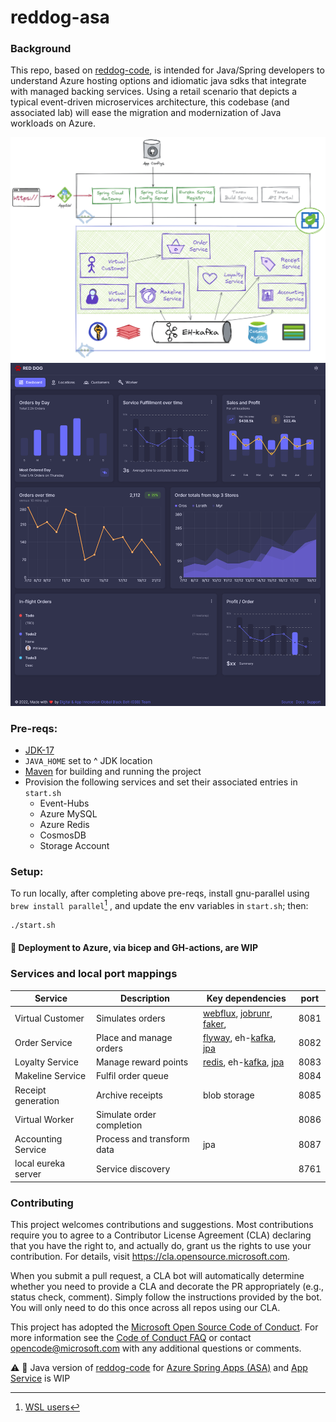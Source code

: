 
# reddog-asa

### Background

This repo, based on [reddog-code](https://github.com/Azure/reddog-code), is intended for Java/Spring developers to understand Azure hosting options and idiomatic java sdks that integrate with managed backing services. Using a retail scenario that depicts a typical event-driven microservices architecture, this codebase (and associated lab) will ease the migration and modernization of Java workloads on Azure. 


![](ancillary/architecture.png)
![](ancillary/screenshot.png)

### Pre-reqs:

- [JDK-17](https://learn.microsoft.com/en-us/java/openjdk/overview)
- `JAVA_HOME` set to ^ JDK location
- [Maven](https://maven.apache.org/download.cgi) for building and running the project
- Provision the following services and set their associated entries in `start.sh`
  - Event-Hubs
  - Azure MySQL
  - Azure Redis
  - CosmosDB
  - Storage Account

### Setup:

To run locally, after completing above pre-reqs, install gnu-parallel using `brew install parallel`[^1] , and update the env variables in `start.sh`; then:

```bash
./start.sh
```

#### :construction: Deployment to Azure, via bicep and GH-actions, are WIP

[^1]:[WSL users](https://docs.brew.sh/Homebrew-on-Linux)

### Services and local port mappings

| Service             | Description                | Key dependencies                                             | port |
| ------------------- | -------------------------- | ------------------------------------------------------------ | ---- |
| Virtual Customer    | Simulates orders           | [webflux](https://docs.spring.io/spring-framework/docs/current/reference/html/web-reactive.html), [jobrunr](https://github.com/jobrunr/jobrunr#readme), [faker](https://github.com/DiUS/java-faker#readme), | 8081 |
| Order Service       | Place and manage orders    | [flyway](https://github.com/flyway/flyway#readme), eh-[kafka](https://spring.io/projects/spring-kafka), [jpa](https://spring.io/guides/gs/accessing-data-jpa/) | 8082 |
| Loyalty Service     | Manage reward points       | [redis](https://github.com/spring-projects/spring-data-redis/blob/main/src/main/asciidoc/reference/reactive-redis.adoc), eh-[kafka](https://spring.io/projects/spring-kafka), [jpa](https://spring.io/guides/gs/accessing-data-jpa/) | 8083 |
| Makeline Service    | Fulfil order queue         |                                                              | 8084 |
| Receipt generation  | Archive receipts           | blob storage                                                 | 8085 |
| Virtual Worker      | Simulate order completion  |                                                              | 8086 |
| Accounting Service  | Process and transform data | jpa                                                          | 8087 |
| local eureka server | Service discovery          |                                                              | 8761 |

### Contributing

This project welcomes contributions and suggestions.  Most contributions require you to agree to a
Contributor License Agreement (CLA) declaring that you have the right to, and actually do, grant us
the rights to use your contribution. For details, visit https://cla.opensource.microsoft.com.

When you submit a pull request, a CLA bot will automatically determine whether you need to provide
a CLA and decorate the PR appropriately (e.g., status check, comment). Simply follow the instructions
provided by the bot. You will only need to do this once across all repos using our CLA.

This project has adopted the [Microsoft Open Source Code of Conduct](https://opensource.microsoft.com/codeofconduct/).
For more information see the [Code of Conduct FAQ](https://opensource.microsoft.com/codeofconduct/faq/) or
contact [opencode@microsoft.com](mailto:opencode@microsoft.com) with any additional questions or comments.

:warning: :construction: Java version of [reddog-code](https://github.com/Azure/reddog-code) for [Azure Spring Apps (ASA)](https://docs.microsoft.com/en-us/azure/spring-apps/) and [App Service](https://docs.microsoft.com/en-us/azure/app-service/) is WIP